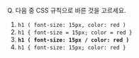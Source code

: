 Q. 다음 중 CSS 규칙으로 바른 것을 고르세요.

1. ```h1 ( font-size: 15px, color: red )```
1. ```h1 { font-size = 15px; color = red }```
1. **```h1 ( font-size: 15px / color: red )```**
1. ```h1 { font-size: 15px; color: red }```
